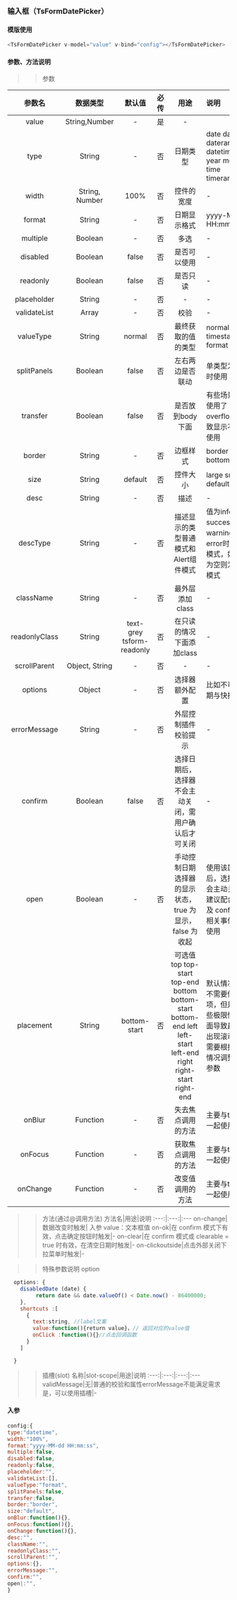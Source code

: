 ### 输入框（TsFormDatePicker）  


#### 模版使用
```javascript
<TsFormDatePicker v-model="value" v-bind="config"></TsFormDatePicker>
```

#### 参数、方法说明


>> 参数


参数名|数据类型|默认值|必传|用途|说明
:---:|:---:|:---:|:---:|:---:|:---|
value|String,Number|-|是|-
type|String|-|否|日期类型|date  datetime  daterange   datetimerange  year   month  time  timerange 
width|String, Number|100%|否|控件的宽度|-
format|String|-|否|日期显示格式|yyyy-MM-dd HH:mm:ss
multiple|Boolean|-|否|多选|-
disabled|Boolean|false|否|是否可以使用|-
readonly|Boolean|false|否|是否只读|-
placeholder|String|-|否|-|-
validateList|Array|-|否|校验|-
valueType|String|normal|否|最终获取的值的类型|normal timestamp  format
splitPanels|Boolean|false|否|左右两边是否联动|单类型为range时使用
transfer|Boolean|false|否|是否放到body下面|有些场景外层使用了overflow，导致显示不全时使用
border|String|-|否|边框样式|border none bottom
size|String|default|否|控件大小|large  small  default
desc|String|-|否|描述|-
descType|String|-|否|描述显示的类型普通模式和Alert组件模式|值为info、success、warning、error时为Alert模式，如果值为空则为普通模式
className|String|-|否|最外层添加class|-
readonlyClass|String|text-grey tsform-readonly|否|在只读的情况下面添加class|-
scrollParent|Object, String|-|否|-|-
options|Object|-|否|选择器额外配置|比如不可选日期与快捷选
errorMessage|String|-|否|外层控制插件校验提示|-
confirm|Boolean|false|否|选择日期后，选择器不会主动关闭，需用户确认后才可关闭|-
open|Boolean|-|否|手动控制日期选择器的显示状态，true 为显示，false 为收起|使用该属性后，选择器不会主动关闭。建议配合 slot 及 confirm 和相关事件一起使用
placement|String|bottom-start|否|可选值top top-start top-end bottom bottom-start bottom-end left left-start left-end right right-start right-end | 默认情况下面不需要修改此项，但是在有些极限情况下面导致最外层出现滚动条，需要根据具体情况调整这个参数
onBlur|Function|-|否|失去焦点调用的方法|主要与tsform一起使用
onFocus|Function|-|否|获取焦点调用的方法|主要与tsform一起使用
onChange|Function|-|否|改变值调用的方法|主要与tsform一起使用

>>  方法(通过@调用方法)
 方法名|用途|说明
:---:|:---:|:---
on-change|数据改变时触发| 入参 value：文本框值
on-ok|在 confirm 模式下有效，点击确定按钮时触发|-
on-clear|在 confirm 模式或 clearable = true 时有效，在清空日期时触发|-
on-clickoutside|点击外部关闭下拉菜单时触发|-



>> 特殊参数说明 option

```javascript
  options: {
    disabledDate (date) {
         return date && date.valueOf() < Date.now() - 86400000;
    },
    shortcuts :[
      {
        text:string, //label文案
        value:function(){return value}，// 返回对应的value值
        onClick :function(){}//点击回调函数
      }
    ]   

  }
```


>>  插槽(slot)
 名称|slot-scope|用途|说明
:---:|:---:|:---:|:---
validMessage|无|普通的校验和属性errorMessage不能满足需求是，可以使用插槽|-

#### 入参

```javascript
config:{
type:"datetime",
width:"100%",
format:"yyyy-MM-dd HH:mm:ss",
multiple:false,
disabled:false,
readonly:false,
placeholder:"",
validateList:[],
valueType:"format",
splitPanels:false,
transfer:false,
border:"border",
size:"default",
onBlur:function(){},
onFocus:function(){},
onChange:function(){},
desc:"",
className:"",
readonlyClass:"",
scrollParent:"",
options:{},
errorMessage:"",
confirm:"",
open|:"",
}
```
